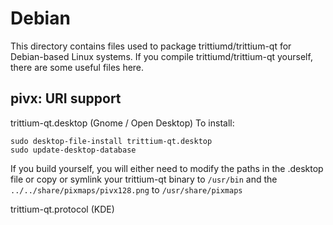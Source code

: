 
Debian
====================
This directory contains files used to package trittiumd/trittium-qt
for Debian-based Linux systems. If you compile trittiumd/trittium-qt yourself, there are some useful files here.

## pivx: URI support ##


trittium-qt.desktop  (Gnome / Open Desktop)
To install:

	sudo desktop-file-install trittium-qt.desktop
	sudo update-desktop-database

If you build yourself, you will either need to modify the paths in
the .desktop file or copy or symlink your trittium-qt binary to `/usr/bin`
and the `../../share/pixmaps/pivx128.png` to `/usr/share/pixmaps`

trittium-qt.protocol (KDE)

